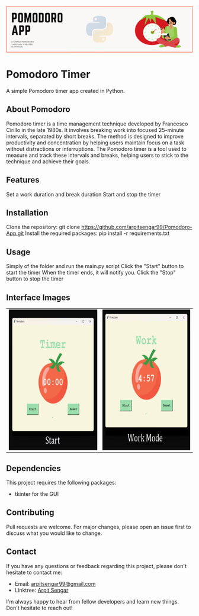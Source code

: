 ![Header](assets/banner.png)
# Pomodoro Timer
A simple Pomodoro timer app created in Python.

## About Pomodoro
Pomodoro timer is a time management technique developed by Francesco Cirillo in the late 1980s. It involves breaking work into focused 25-minute intervals, separated by short breaks. The method is designed to improve productivity and concentration by helping users maintain focus on a task without distractions or interruptions. The Pomodoro timer is a tool used to measure and track these intervals and breaks, helping users to stick to the technique and achieve their goals.

## Features
Set a work duration and break duration
Start and stop the timer

## Installation
Clone the repository: git clone https://github.com/arpitsengar99/Pomodoro-App.git
Install the required packages: pip install -r requirements.txt

## Usage
Simply of the folder and run the main.py script
Click the "Start" button to start the timer
When the timer ends, it will notify you.
Click the "Stop" button to stop the timer

## Interface Images
<table>
            <tr>
                <td>
                    <img src="assets/start_image.png" alt="start_image.png" height="380">
                </td>
                <td>
                    <img src="assets/work_mode.png" alt="start_image.png" height="380">
                </td>
            </tr>
        </table>

## Dependencies
This project requires the following packages:
<ul>
        <li>
            tkinter for the GUI
        </li>
    </ul>

## Contributing
Pull requests are welcome. For major changes, please open an issue first to discuss what you would like to change.

## Contact
If you have any questions or feedback regarding this project, please don't hesitate to contact me:
    <ul>
        <li>Email: [arpitsengar99@gmail.com](mailto:arpitsengar99@gmail.com)</li>
        <li>Linktree: [Arpit Sengar](https://linktr.ee/arpitwastaken)</li>
    </ul>
I'm always happy to hear from fellow developers and learn new things. Don't hesitate to reach out!
